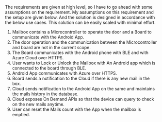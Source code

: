 The requirements are given at high level, so I have to go ahead with some assumptions on the requirement. My assumptions on this requirement and the setup are given below. And the solution is designed in accordance with the below use cases. This solution can be easily scaled with minimal effort.
1)	Mailbox contains a Microcontroller to operate the door and a Board to communicate with the Android App.
2)	The door operation and the communication between the Microcontroller and board are not in the current scope.
3)	The Board communicates with the Android phone with BLE and with Azure Cloud over HTTPS.
4)	User wants to Lock or Unlock the Mailbox with An Android app which is connected to the board through BLE.
5)	Android App communicates with Azure over HTTPS.
6)	Board sends a notification to the Cloud if there is any new mail in the box. 
7)	Cloud sends notification to the Android App on the same and maintains the mails history in the database.
8)	Cloud exposes On Demand APIs so that the device can query to check on the new mails anytime.
9)	User can reset the Mails count with the App when the mailbox is emptied. 



